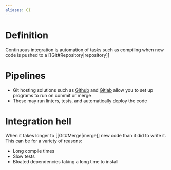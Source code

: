 ```yaml
---
aliases: CI
---
```


# Definition
Continuous integration is automation of tasks such as compiling when new code is pushed to a [[Git#Repository|repository]]

# Pipelines
- Git hosting solutions such as [Github](https://github.com) and [Gitlab](https://about.gitlab.com/) allow you to set up programs to run on commit or merge
- These may run linters, tests, and automatically deploy the code

# Integration hell
When it takes longer to [[Git#Merge|merge]] new code than it did to write it. This can be for a variety of reasons:
- Long compile times
- Slow tests
- Bloated dependencies taking a long time to install